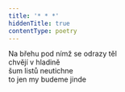 ```yaml
---
title: '* * *'
hiddenTitle: true
contentType: poetry
---
```


<section>

Na břehu pod nímž se odrazy těl  
chvějí v hladině  
šum listů neutichne  
to jen my budeme jinde

</section>
